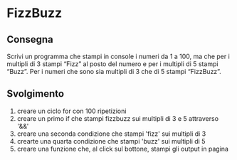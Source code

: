 FizzBuzz
===
## Consegna
Scrivi un programma che stampi in console i numeri da 1 a 100,
ma che per i multipli di 3 stampi “Fizz” al posto del numero e per i multipli di 5 stampi “Buzz”.
Per i numeri che sono sia multipli di 3 che di 5 stampi “FizzBuzz”.
## Svolgimento
1) creare un ciclo for con 100 ripetizioni
2) creare un primo if che stampi fizzbuzz sui multipli di 3 e 5 attraverso '&&'
3) creare una seconda condizione che stampi 'fizz' sui multipli di 3
4) crearte una quarta condizione che stampi 'buzz' sui multipli di 5
5) creare una funzione che, al click sul bottone, stampi gli output in pagina
